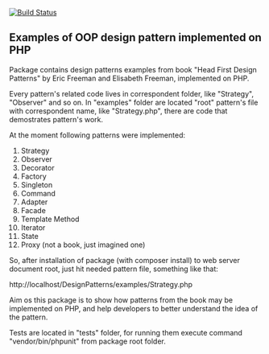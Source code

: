 [![Build Status](https://travis-ci.org/AndriyK/design-patterns-php.svg?branch=master)](https://travis-ci.org/AndriyK/design-patterns-php)

## Examples of OOP design pattern implemented on PHP

Package contains design patterns examples from book "Head First Design Patterns" by Eric Freeman and Elisabeth Freeman, implemented on PHP.

Every pattern's related code lives in correspondent folder, like "Strategy", "Observer" and so on. 
In "examples" folder are located "root" pattern's file with correspondent name, like "Strategy.php", there are code that demostrates pattern's work.

At the moment following patterns were implemented:
 1. Strategy
 2. Observer
 3. Decorator
 4. Factory
 5. Singleton
 6. Command
 7. Adapter
 8. Facade
 9. Template Method
 10. Iterator
 11. State
 12. Proxy (not a book, just imagined one)

So, after installation of package (with composer install) to web server document root, just hit needed pattern file,
something like that:

http://localhost/DesignPatterns/examples/Strategy.php

Aim os this package is to show how patterns from the book may be implemented on PHP, and help developers to better understand the idea of the pattern.

Tests are located in "tests" folder, for running them execute command "vendor/bin/phpunit" from package root folder.
